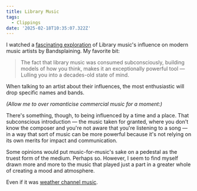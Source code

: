 ```yaml
---
title: Library Music
tags:
  - Clippings
date: '2025-02-18T10:35:07.322Z'
---
```


I watched a [fascinating exploration](https://youtu.be/KoUmNiq-vcg) of Library music's influence on modern music artists by Bandsplaining. My favorite bit:

> The fact that library music was consumed subconsciously, building models of how you think, makes it an exceptionally powerful tool — Lulling you into a decades-old state of mind.

When talking to an artist about their influences, the most enthusiastic will drop specific names and bands.

_(Allow me to over romanticise commercial music for a moment:)_

There's something, though, to being influenced by a time and a place. That subconscious introduction — the music taken for granted, where you don't know the composer and you're not aware that you're listening to a song — in a way that sort of music can be more powerful because it's not relying on its own merits for impact and communication.

Some opinions would put music-for-music's sake on a pedestal as the truest form of the medium. Perhaps so. However, I seem to find myself drawn more and more to the music that played just a part in a greater whole of creating a mood and atmosphere.

Even if it was [weather channel music](/musicforlocalforecast.md).
